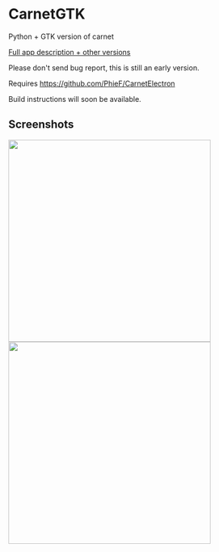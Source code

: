 # CarnetGTK
Python + GTK version of carnet


[Full app description + other versions](https://github.com/PhieF/CarnetDocumentation)


Please don't send bug report, this is still an early version.


Requires https://github.com/PhieF/CarnetElectron 

Build instructions will soon be available.



## Screenshots


<img src="overview.png" width="400" />

<img src="editor.png" width="400" />
